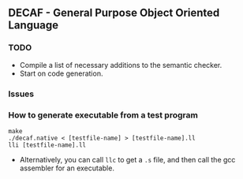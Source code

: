 ## DECAF - General Purpose Object Oriented Language
### TODO
* Compile a list of necessary additions to the semantic checker.
* Start on code generation.

### Issues


### How to generate executable from a test program
```
make
./decaf.native < [testfile-name] > [testfile-name].ll
lli [testfile-name].ll
```
* Alternatively, you can call `llc` to get a `.s` file, and then call the gcc
  assembler for an executable.


